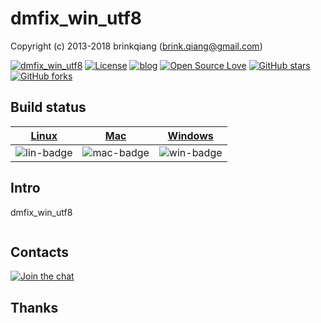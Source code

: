 # dmfix_win_utf8

Copyright (c) 2013-2018 brinkqiang (brink.qiang@gmail.com)

[![dmfix_win_utf8](https://img.shields.io/badge/brinkqiang-dmfix_win_utf8-blue.svg?style=flat-square)](https://github.com/brinkqiang/dmfix_win_utf8)
[![License](https://img.shields.io/badge/license-MIT-brightgreen.svg)](https://github.com/brinkqiang/dmfix_win_utf8/blob/master/LICENSE)
[![blog](https://img.shields.io/badge/Author-Blog-7AD6FD.svg)](https://brinkqiang.github.io/)
[![Open Source Love](https://badges.frapsoft.com/os/v3/open-source.png)](https://github.com/brinkqiang)
[![GitHub stars](https://img.shields.io/github/stars/brinkqiang/dmfix_win_utf8.svg?label=Stars)](https://github.com/brinkqiang/dmfix_win_utf8) 
[![GitHub forks](https://img.shields.io/github/forks/brinkqiang/dmfix_win_utf8.svg?label=Fork)](https://github.com/brinkqiang/dmfix_win_utf8)

## Build status
| [Linux][lin-link] | [Mac][mac-link] | [Windows][win-link] |
| :---------------: | :----------------: | :-----------------: |
| ![lin-badge]      | ![mac-badge]       | ![win-badge]        |

[lin-badge]: https://github.com/brinkqiang/dmfix_win_utf8/workflows/linux/badge.svg "linux build status"
[lin-link]:  https://github.com/brinkqiang/dmfix_win_utf8/actions/workflows/linux.yml "linux build status"
[mac-badge]: https://github.com/brinkqiang/dmfix_win_utf8/workflows/mac/badge.svg "mac build status"
[mac-link]:  https://github.com/brinkqiang/dmfix_win_utf8/actions/workflows/mac.yml "mac build status"
[win-badge]: https://github.com/brinkqiang/dmfix_win_utf8/workflows/win/badge.svg "win build status"
[win-link]:  https://github.com/brinkqiang/dmfix_win_utf8/actions/workflows/win.yml "win build status"

## Intro
dmfix_win_utf8
```cpp
```
## Contacts
[![Join the chat](https://badges.gitter.im/brinkqiang/dmfix_win_utf8/Lobby.svg)](https://gitter.im/brinkqiang/dmfix_win_utf8)

## Thanks
